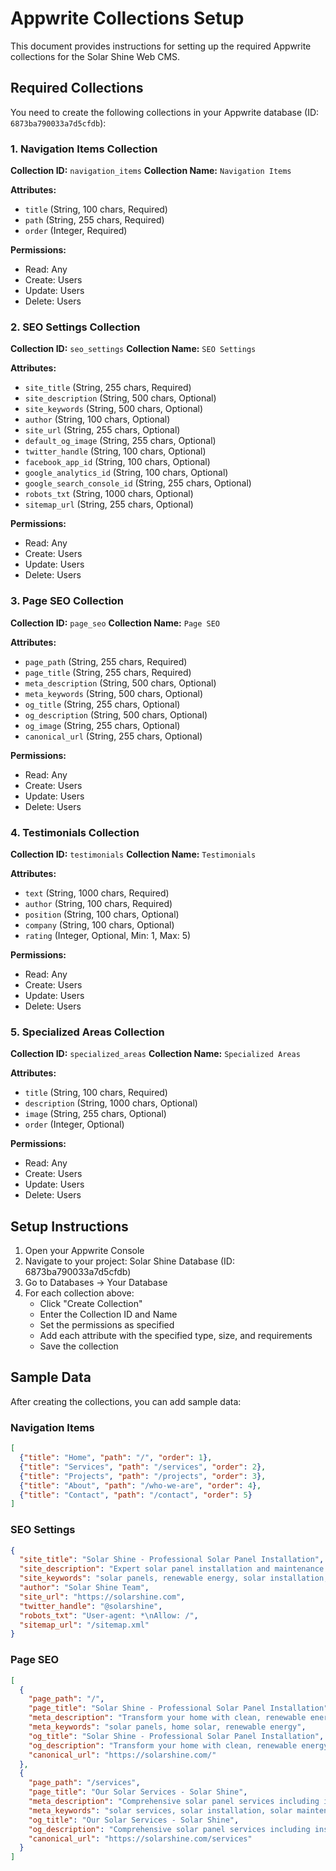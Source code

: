 # Appwrite Collections Setup

This document provides instructions for setting up the required Appwrite collections for the Solar Shine Web CMS.

## Required Collections

You need to create the following collections in your Appwrite database (ID: `6873ba790033a7d5cfdb`):

### 1. Navigation Items Collection

**Collection ID:** `navigation_items`
**Collection Name:** `Navigation Items`

**Attributes:**
- `title` (String, 100 chars, Required)
- `path` (String, 255 chars, Required)
- `order` (Integer, Required)

**Permissions:**
- Read: Any
- Create: Users
- Update: Users
- Delete: Users

### 2. SEO Settings Collection

**Collection ID:** `seo_settings`
**Collection Name:** `SEO Settings`

**Attributes:**
- `site_title` (String, 255 chars, Required)
- `site_description` (String, 500 chars, Optional)
- `site_keywords` (String, 500 chars, Optional)
- `author` (String, 100 chars, Optional)
- `site_url` (String, 255 chars, Optional)
- `default_og_image` (String, 255 chars, Optional)
- `twitter_handle` (String, 100 chars, Optional)
- `facebook_app_id` (String, 100 chars, Optional)
- `google_analytics_id` (String, 100 chars, Optional)
- `google_search_console_id` (String, 255 chars, Optional)
- `robots_txt` (String, 1000 chars, Optional)
- `sitemap_url` (String, 255 chars, Optional)

**Permissions:**
- Read: Any
- Create: Users
- Update: Users
- Delete: Users

### 3. Page SEO Collection

**Collection ID:** `page_seo`
**Collection Name:** `Page SEO`

**Attributes:**
- `page_path` (String, 255 chars, Required)
- `page_title` (String, 255 chars, Required)
- `meta_description` (String, 500 chars, Optional)
- `meta_keywords` (String, 500 chars, Optional)
- `og_title` (String, 255 chars, Optional)
- `og_description` (String, 500 chars, Optional)
- `og_image` (String, 255 chars, Optional)
- `canonical_url` (String, 255 chars, Optional)

**Permissions:**
- Read: Any
- Create: Users
- Update: Users
- Delete: Users

### 4. Testimonials Collection

**Collection ID:** `testimonials`
**Collection Name:** `Testimonials`

**Attributes:**
- `text` (String, 1000 chars, Required)
- `author` (String, 100 chars, Required)
- `position` (String, 100 chars, Optional)
- `company` (String, 100 chars, Optional)
- `rating` (Integer, Optional, Min: 1, Max: 5)

**Permissions:**
- Read: Any
- Create: Users
- Update: Users
- Delete: Users

### 5. Specialized Areas Collection

**Collection ID:** `specialized_areas`
**Collection Name:** `Specialized Areas`

**Attributes:**
- `title` (String, 100 chars, Required)
- `description` (String, 1000 chars, Optional)
- `image` (String, 255 chars, Optional)
- `order` (Integer, Optional)

**Permissions:**
- Read: Any
- Create: Users
- Update: Users
- Delete: Users

## Setup Instructions

1. Open your Appwrite Console
2. Navigate to your project: Solar Shine Database (ID: 6873ba790033a7d5cfdb)
3. Go to Databases → Your Database
4. For each collection above:
   - Click "Create Collection"
   - Enter the Collection ID and Name
   - Set the permissions as specified
   - Add each attribute with the specified type, size, and requirements
   - Save the collection

## Sample Data

After creating the collections, you can add sample data:

### Navigation Items
```json
[
  {"title": "Home", "path": "/", "order": 1},
  {"title": "Services", "path": "/services", "order": 2},
  {"title": "Projects", "path": "/projects", "order": 3},
  {"title": "About", "path": "/who-we-are", "order": 4},
  {"title": "Contact", "path": "/contact", "order": 5}
]
```

### SEO Settings
```json
{
  "site_title": "Solar Shine - Professional Solar Panel Installation",
  "site_description": "Expert solar panel installation and maintenance services. Transform your home with clean, renewable energy solutions.",
  "site_keywords": "solar panels, renewable energy, solar installation, clean energy, solar maintenance",
  "author": "Solar Shine Team",
  "site_url": "https://solarshine.com",
  "twitter_handle": "@solarshine",
  "robots_txt": "User-agent: *\nAllow: /",
  "sitemap_url": "/sitemap.xml"
}
```

### Page SEO
```json
[
  {
    "page_path": "/",
    "page_title": "Solar Shine - Professional Solar Panel Installation",
    "meta_description": "Transform your home with clean, renewable energy solutions. Expert solar panel installation and maintenance services.",
    "meta_keywords": "solar panels, home solar, renewable energy",
    "og_title": "Solar Shine - Professional Solar Panel Installation",
    "og_description": "Transform your home with clean, renewable energy solutions.",
    "canonical_url": "https://solarshine.com/"
  },
  {
    "page_path": "/services",
    "page_title": "Our Solar Services - Solar Shine",
    "meta_description": "Comprehensive solar panel services including installation, maintenance, and consultation.",
    "meta_keywords": "solar services, solar installation, solar maintenance",
    "og_title": "Our Solar Services - Solar Shine",
    "og_description": "Comprehensive solar panel services including installation, maintenance, and consultation.",
    "canonical_url": "https://solarshine.com/services"
  }
]
```
